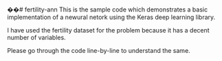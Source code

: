 ��#   f e r t i l i t y - a n n  
 
This is the sample code which demonstrates a basic implementation of a newural netork using the Keras deep learning library.

I have used the fertility dataset for the problem because it has a decent number of variables.

Please go through the code line-by-line to understand the same.

